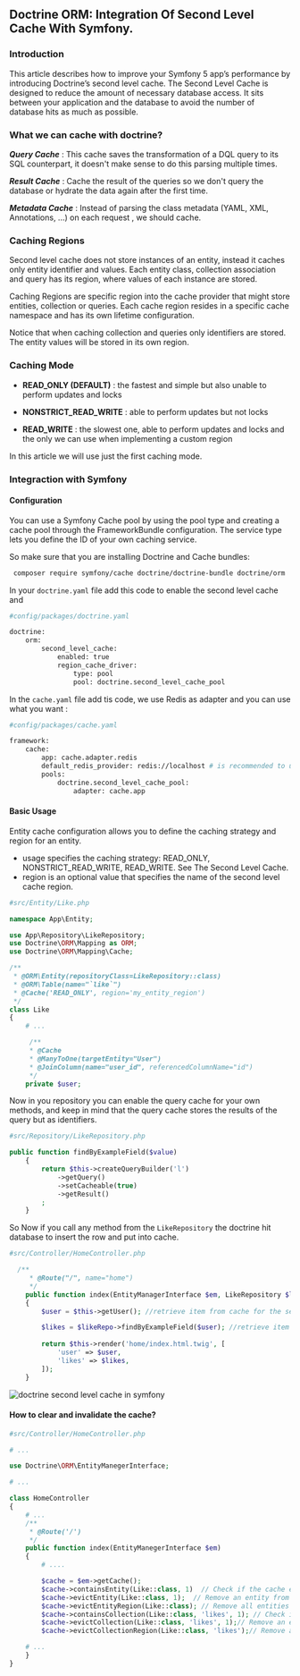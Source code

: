 <h2 class="article-title">
Doctrine ORM: Integration Of Second Level Cache With Symfony.
</h2>

### Introduction
This article describes how to improve your Symfony 5 app’s performance by introducing Doctrine’s second level cache. The Second Level Cache is designed to reduce the amount of necessary database access. It sits between your application and the database to avoid the number of database hits as much as possible. 

### What we can cache with doctrine?

***Query Cache*** : This cache saves the transformation of a DQL query to its SQL counterpart, it doesn't make sense  to do this parsing multiple times.

***Result Cache*** : Cache the result of the queries so we don't query the database or hydrate the data again after the first time.

***Metadata Cache*** : Instead of parsing the class metadata (YAML, XML, Annotations, ...) on each request , we should cache.

### Caching Regions

Second level cache does not store instances of an entity, instead it caches only entity identifier and values. Each entity class, collection association and query has its region, where values of each instance are stored.

Caching Regions are specific region into the cache provider that might store entities, collection or queries. Each cache region resides in a specific cache namespace and has its own lifetime configuration.

Notice that when caching collection and queries only identifiers are stored. The entity values will be stored in its own region.

### Caching Mode

- **READ_ONLY (DEFAULT)** :  the fastest and simple but also unable to perform updates and locks 
- **NONSTRICT_READ_WRITE** : able to perform updates but not locks

- **READ_WRITE** :  the slowest one, able to perform updates and locks and the only we can use when implementing a custom region

In this article we will use just the first caching mode.

### Integraction with Symfony

#### Configuration
You can use a Symfony Cache pool by using the pool type and creating a cache
pool through the FrameworkBundle configuration. The service type lets you
define the ID of your own caching service.

So make sure that you are installing Doctrine and Cache bundles:

```bash
 composer require symfony/cache doctrine/doctrine-bundle doctrine/orm
```
In your `doctrine.yaml` file add this code to enable the second level cache and 

```bash
#config/packages/doctrine.yaml

doctrine:
	orm:
		second_level_cache:
            enabled: true
            region_cache_driver:
                type: pool
                pool: doctrine.second_level_cache_pool
```

In the `cache.yaml` file add tis code, we use Redis as adapter and you can use what you want :

```bash
#config/packages/cache.yaml

framework:
    cache:
        app: cache.adapter.redis
        default_redis_provider: redis://localhost # is recommended to use .env file
        pools:
            doctrine.second_level_cache_pool:
                adapter: cache.app
```
#### Basic Usage
Entity cache configuration allows you to define the caching strategy and region for an entity.
* usage specifies the caching strategy: READ_ONLY, NONSTRICT_READ_WRITE, READ_WRITE. See The Second Level Cache.
* region is an optional value that specifies the name of the second level cache region.

```php
#src/Entity/Like.php

namespace App\Entity;

use App\Repository\LikeRepository;
use Doctrine\ORM\Mapping as ORM;
use Doctrine\ORM\Mapping\Cache;

/**
 * @ORM\Entity(repositoryClass=LikeRepository::class)
 * @ORM\Table(name="`like`")
 * @Cache('READ_ONLY', region='my_entity_region')
 */
class Like
{
	# ...

	 /**
     * @Cache
     * @ManyToOne(targetEntity="User")
     * @JoinColumn(name="user_id", referencedColumnName="id")
     */
    private $user;


```

Now in you repository you can enable the query cache for your own methods, and keep in mind that the query cache stores the results of the query but as identifiers.

```php
#src/Repository/LikeRepository.php

public function findByExampleField($value)
    {
        return $this->createQueryBuilder('l')
            ->getQuery()
            ->setCacheable(true)
            ->getResult()
        ;
    }
```

So Now if you call any method from the `LikeRepository` the doctrine hit database to insert the row and put into cache.

```php
#src/Controller/HomeController.php

  /**
     * @Route("/", name="home")
     */
    public function index(EntityManagerInterface $em, LikeRepository $likeRepo): Response
    {
        $user = $this->getUser(); //retrieve item from cache for the second call

        $likes = $likeRepo->findByExampleField($user); //retrieve item from cache for the second call
        
        return $this->render('home/index.html.twig', [
            'user' => $user,
            'likes' => $likes,
        ]);
    }
```

<div class="text-center">
	<img src="imgs/blog/doctrine-cache/no-query.png" style="max-height: 500px; max-width: 600px;" alt="doctrine second level cache in symfony">
</div>

####  How to clear and invalidate the cache?

```php
#src/Controller/HomeController.php

# ...

use Doctrine\ORM\EntityManegerInterface;

# ...

class HomeController 
{
	# ...
	/**
	 * @Route('/')
	 */
	public function index(EntityManegerInterface $em)
	{
		# ....

 		$cache = $em->getCache();
    	$cache->containsEntity(Like::class, 1)  // Check if the cache exists
    	$cache->evictEntity(Like::class, 1);  // Remove an entity from cache
    	$cache->evictEntityRegion(Like::class); // Remove all entities from cache
    	$cache->containsCollection(Like::class, 'likes', 1); // Check if the cache exists
    	$cache->evictCollection(Like::class, 'likes', 1);// Remove an entity collection from cache
    	$cache->evictCollectionRegion(Like::class, 'likes');// Remove all collections from cache

    # ...
	}
}
```